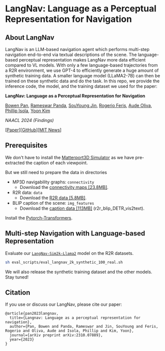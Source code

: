 #  LangNav: Language as a Perceptual Representation for Navigation 

## About LangNav
LangNav is an LLM-based navigation agent which performs multi-step navigation end-to-end via textual descriptions of the scene. The language-based perceptual representation makes LangNav more data efficient compared to VL models. With only a few language-based trajectories from a R2R environment, we use GPT-4 to efficiently generate a huge amount of synthetic training data. A smaller language model (LLaMA2-7B) can then be trained on these synthetic data and do the task. In this repo, we provide the inference code, the model, and the training dataset we used for the paper:

**LangNav: Language as a Perceptual Representation for Navigation**

[Bowen Pan](https://people.csail.mit.edu/bpan/), [Rameswar Panda](https://rpand002.github.io/), [SouYoung Jin](https://souyoungjin.github.io/), [Rogerio Feris](https://www.rogerioferis.org/), [Aude Oliva](http://olivalab.mit.edu/), [Phillip Isola](https://web.mit.edu/phillipi/), [Yoon Kim](https://people.csail.mit.edu/yoonkim/)

*NAACL 2024 (Findings)*

[[Paper](https://arxiv.org/pdf/2310.07889)][[GitHub](https://github.com/pbw-Berwin/LangNav)][[MIT News](https://news.mit.edu/2024/researchers-use-large-language-models-to-help-robots-navigate-0612)]

## Prerequisites

We don't have to install the [Matterport3D Simulator](https://github.com/peteanderson80/Matterport3DSimulator) as we have pre-extracted the caption of each viewpoint.

But we still need to prepare the data in directories
- MP3D navigability graphs: `connectivity`
    - Download the [connectivity maps [23.8MB]](https://github.com/peteanderson80/Matterport3DSimulator/tree/master/connectivity).
- R2R data: `data`
    - Download the [R2R data [5.8MB]](https://github.com/peteanderson80/Matterport3DSimulator/tree/master/tasks/R2R/data).
- BLIP caption of the scene: `img_features`
    - Download the [caption data [113MB]](https://drive.google.com/file/d/1X7F48q--15h8cdzA_A5NozHtRJdtJsI8/view?usp=drive_link) (r2r_blip_DETR_vis2text).


Install the [Pytorch-Transformers](https://github.com/huggingface/transformers).

## Multi-step Navigation with Language-based Representation

Evaluate our [`LangNav-Sim2k-Llama2`](https://huggingface.co/bpan/LangNav-Sim2k-Llama2) model on the R2R datasets.
```bash
sh eval_scripts/eval_langnav_2k_synthetic_100_real.sh
```
We will also release the synthetic training dataset and the other models. Stay tuned!

## Citation
If you use or discuss our LangNav, please cite our paper:
```
@article{pan2023langnav,
  title={Langnav: Language as a perceptual representation for navigation},
  author={Pan, Bowen and Panda, Rameswar and Jin, SouYoung and Feris, Rogerio and Oliva, Aude and Isola, Phillip and Kim, Yoon},
  journal={arXiv preprint arXiv:2310.07889},
  year={2023}
}
```